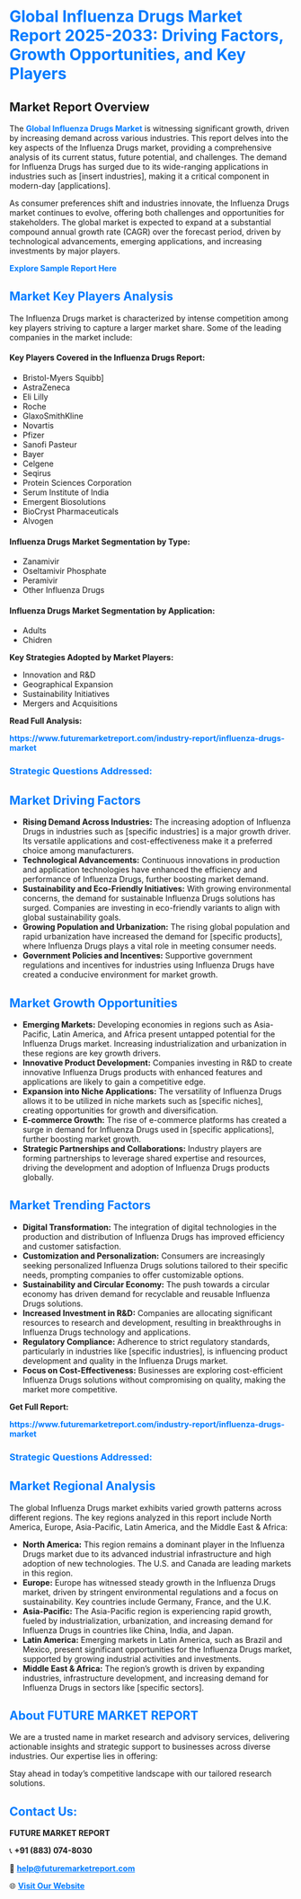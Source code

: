 <h1 style="color: #007BFF;">Global Influenza Drugs Market Report 2025-2033: Driving Factors, Growth Opportunities, and Key Players</h1>

<section id="overview">
<h2>Market Report Overview</h2>
<p>The <a href="https://www.futuremarketreport.com/industry-report/influenza-drugs-market" style="color: #007BFF; text-decoration: none;"><strong>Global Influenza Drugs Market</strong></a> is witnessing significant growth, driven by increasing demand across various industries. This report delves into the key aspects of the Influenza Drugs market, providing a comprehensive analysis of its current status, future potential, and challenges. The demand for Influenza Drugs has surged due to its wide-ranging applications in industries such as [insert industries], making it a critical component in modern-day [applications].</p>
<p>As consumer preferences shift and industries innovate, the Influenza Drugs market continues to evolve, offering both challenges and opportunities for stakeholders. The global market is expected to expand at a substantial compound annual growth rate (CAGR) over the forecast period, driven by technological advancements, emerging applications, and increasing investments by major players.</p>
</section>

<section id="overview">
<p><a href="https://www.futuremarketreport.com/request-sample/reportId=91428" style="color: #007BFF; text-decoration: none;"><strong>Explore Sample Report Here</strong></a></p>
</section>

<section id="key-players">
<h2 style="color: #007BFF;">Market Key Players Analysis</h2>
<p>The Influenza Drugs market is characterized by intense competition among key players striving to capture a larger market share. Some of the leading companies in the market include:</p>
<h4>Key Players Covered in the Influenza Drugs Report:</h4>
<ul><li>Bristol-Myers Squibb]</li><li>AstraZeneca</li><li>Eli Lilly</li><li>Roche</li><li>GlaxoSmithKline</li><li>Novartis</li><li>Pfizer</li><li>Sanofi Pasteur</li><li>Bayer</li><li>Celgene</li><li>Seqirus</li><li>Protein Sciences Corporation</li><li>Serum Institute of India</li><li>Emergent Biosolutions</li><li>BioCryst Pharmaceuticals</li><li>Alvogen</li></ul>
<h4>Influenza Drugs Market Segmentation by Type:</h4>
<ul><li>Zanamivir</li><li>Oseltamivir Phosphate</li><li>Peramivir</li><li>Other Influenza Drugs</li></ul>

<h4>Influenza Drugs Market Segmentation by Application:</h4>
<ul><li>Adults</li><li>Chidren</li></ul>
<p><strong>Key Strategies Adopted by Market Players:</strong></p>
<ul>
<li>Innovation and R&D</li>
<li>Geographical Expansion</li>
<li>Sustainability Initiatives</li>
<li>Mergers and Acquisitions</li>
</ul>
</section>

<section>
<p><strong>Read Full Analysis: </strong></p><a href="https://www.futuremarketreport.com/industry-report/influenza-drugs-market" style="color: #007BFF; text-decoration: none;"><strong>https://www.futuremarketreport.com/industry-report/influenza-drugs-market</strong></a>
<h3 style="color: #007BFF;">Strategic Questions Addressed:</h3>
</section>

<section id="driving-factors">
<h2 style="color: #007BFF;">Market Driving Factors</h2>
<ul>
<li><strong>Rising Demand Across Industries:</strong> The increasing adoption of Influenza Drugs in industries such as [specific industries] is a major growth driver. Its versatile applications and cost-effectiveness make it a preferred choice among manufacturers.</li>
<li><strong>Technological Advancements:</strong> Continuous innovations in production and application technologies have enhanced the efficiency and performance of Influenza Drugs, further boosting market demand.</li>
<li><strong>Sustainability and Eco-Friendly Initiatives:</strong> With growing environmental concerns, the demand for sustainable Influenza Drugs solutions has surged. Companies are investing in eco-friendly variants to align with global sustainability goals.</li>
<li><strong>Growing Population and Urbanization:</strong> The rising global population and rapid urbanization have increased the demand for [specific products], where Influenza Drugs plays a vital role in meeting consumer needs.</li>
<li><strong>Government Policies and Incentives:</strong> Supportive government regulations and incentives for industries using Influenza Drugs have created a conducive environment for market growth.</li>
</ul>
</section>

<section id="growth-opportunities">
<h2 style="color: #007BFF;">Market Growth Opportunities</h2>
<ul>
<li><strong>Emerging Markets:</strong> Developing economies in regions such as Asia-Pacific, Latin America, and Africa present untapped potential for the Influenza Drugs market. Increasing industrialization and urbanization in these regions are key growth drivers.</li>
<li><strong>Innovative Product Development:</strong> Companies investing in R&D to create innovative Influenza Drugs products with enhanced features and applications are likely to gain a competitive edge.</li>
<li><strong>Expansion into Niche Applications:</strong> The versatility of Influenza Drugs allows it to be utilized in niche markets such as [specific niches], creating opportunities for growth and diversification.</li>
<li><strong>E-commerce Growth:</strong> The rise of e-commerce platforms has created a surge in demand for Influenza Drugs used in [specific applications], further boosting market growth.</li>
<li><strong>Strategic Partnerships and Collaborations:</strong> Industry players are forming partnerships to leverage shared expertise and resources, driving the development and adoption of Influenza Drugs products globally.</li>
</ul>
</section>

<section id="trending-factors">
<h2 style="color: #007BFF;">Market Trending Factors</h2>
<ul>
<li><strong>Digital Transformation:</strong> The integration of digital technologies in the production and distribution of Influenza Drugs has improved efficiency and customer satisfaction.</li>
<li><strong>Customization and Personalization:</strong> Consumers are increasingly seeking personalized Influenza Drugs solutions tailored to their specific needs, prompting companies to offer customizable options.</li>
<li><strong>Sustainability and Circular Economy:</strong> The push towards a circular economy has driven demand for recyclable and reusable Influenza Drugs solutions.</li>
<li><strong>Increased Investment in R&D:</strong> Companies are allocating significant resources to research and development, resulting in breakthroughs in Influenza Drugs technology and applications.</li>
<li><strong>Regulatory Compliance:</strong> Adherence to strict regulatory standards, particularly in industries like [specific industries], is influencing product development and quality in the Influenza Drugs market.</li>
<li><strong>Focus on Cost-Effectiveness:</strong> Businesses are exploring cost-efficient Influenza Drugs solutions without compromising on quality, making the market more competitive.</li>
</ul>
</section>

<section>
<p><strong>Get Full Report: </strong></p><a href="https://www.futuremarketreport.com/industry-report/influenza-drugs-market" style="color: #007BFF; text-decoration: none;"><strong>https://www.futuremarketreport.com/industry-report/influenza-drugs-market</strong></a>
<h3 style="color: #007BFF;">Strategic Questions Addressed:</h3>
</section>


<section id="regional-analysis">
<h2 style="color: #007BFF;">Market Regional Analysis</h2>
<p>The global Influenza Drugs market exhibits varied growth patterns across different regions. The key regions analyzed in this report include North America, Europe, Asia-Pacific, Latin America, and the Middle East & Africa:</p>
<ul>
<li><strong>North America:</strong> This region remains a dominant player in the Influenza Drugs market due to its advanced industrial infrastructure and high adoption of new technologies. The U.S. and Canada are leading markets in this region.</li>
<li><strong>Europe:</strong> Europe has witnessed steady growth in the Influenza Drugs market, driven by stringent environmental regulations and a focus on sustainability. Key countries include Germany, France, and the U.K.</li>
<li><strong>Asia-Pacific:</strong> The Asia-Pacific region is experiencing rapid growth, fueled by industrialization, urbanization, and increasing demand for Influenza Drugs in countries like China, India, and Japan.</li>
<li><strong>Latin America:</strong> Emerging markets in Latin America, such as Brazil and Mexico, present significant opportunities for the Influenza Drugs market, supported by growing industrial activities and investments.</li>
<li><strong>Middle East & Africa:</strong> The region’s growth is driven by expanding industries, infrastructure development, and increasing demand for Influenza Drugs in sectors like [specific sectors].</li>
</ul>
</section>

<footer>
<h2 style="color: #007BFF;">About FUTURE MARKET REPORT</h2>
<p>We are a trusted name in market research and advisory services, delivering actionable insights and strategic support to businesses across diverse industries. Our expertise lies in offering:</p>

<p>Stay ahead in today’s competitive landscape with our tailored research solutions.</p>

<h2 style="color: #007BFF;">Contact Us:</h2>
<p><strong>FUTURE MARKET REPORT</strong></p>
<p>📞 <strong>+91 (883) 074-8030</strong></p>
<p>📧 <strong><a href="mailto:help@futuremarketreport.com" style="color: #007BFF;">help@futuremarketreport.com</a></strong></p>
<p>🌐 <strong><a href="https://www.futuremarketreport.com/" style="color: #007BFF;">Visit Our Website</a></strong></p>
</footer>